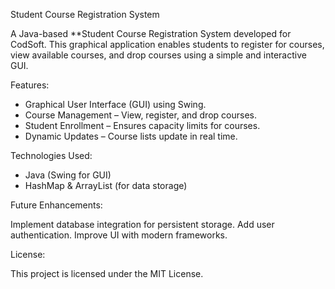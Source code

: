Student Course Registration System

A Java-based **Student Course Registration System developed for CodSoft. This graphical application enables students to register for courses, view available courses, and drop courses using a simple and interactive GUI.


Features:
- Graphical User Interface (GUI) using Swing.
- Course Management – View, register, and drop courses.
- Student Enrollment – Ensures capacity limits for courses.
- Dynamic Updates – Course lists update in real time.


Technologies Used:
- Java (Swing for GUI)
- HashMap & ArrayList (for data storage)


Future Enhancements:

Implement database integration for persistent storage.
Add user authentication.
Improve UI with modern frameworks.

License:

This project is licensed under the MIT License.
